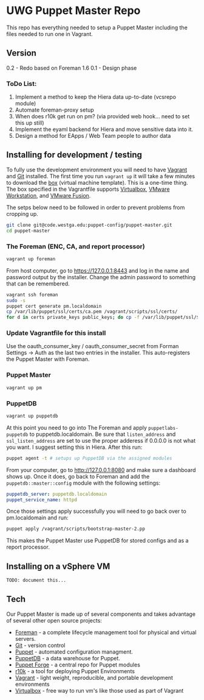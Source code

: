 # UWG Puppet Master Repo

This repo has everything needed to setup a Puppet Master including the files needed to run one in Vagrant.

## Version

0.2 - Redo based on Foreman 1.6
0.1 - Design phase

### ToDo List:

1. Implement a method to keep the Hiera data up-to-date (vcsrepo module)
2. Automate foreman-proxy setup
3. When does r10k get run on pm? (via provided web hook... need to set this up still)
4. Implement the eyaml backend for Hiera and move sensitive data into it.
5. Design a method for EApps / Web Team people to author data

## Installing for development / testing

To fully use the development environment you will need to have [Vagrant] and [Git]
installed. The first time you run `vagrant up` it will take a few minutes to download
the [box] (virtual machine template). This is a one-time thing. The box specified in
the Vagrantfile supports [Virtualbox], [VMware Workstation], and [VMware Fusion].

The setps below need to be followed in order to prevent problems from cropping up.
```sh
git clone git@code.westga.edu:puppet-config/puppet-master.git  
cd puppet-master
```

### The Foreman (ENC, CA, and report processor)

```sh
vagrant up foreman
```

From host computer, go to https://127.0.0.1:8443 and log in the name and password
output by the installer. Change the admin password to something that can be remembered.

```sh
vagrant ssh foreman
sudo -s
puppet cert generate pm.localdomain
cp /var/lib/puppet/ssl/certs/ca.pem /vagrant/scripts/ssl/certs/
for d in certs private_keys public_keys; do cp -f /var/lib/puppet/ssl/$d/pm.localdomain.pem /vagrant/scripts/ssl/$d/; done
```

### Update Vagrantfile for this install

Use the oauth_consumer_key / oauth_consumer_secret from Forman Settings -> Auth as the
last two entries in the installer. This auto-registers the Puppet Master with Foreman.

### Puppet Master
```sh
vagrant up pm
```

### PuppetDB
```sh
vagrant up puppetdb
```

At this point you need to go into The Foreman and apply `puppetlabs-puppetdb` to puppetdb.localdomain.
Be sure that `listen_address` and `ssl_listen_address` are set to use the proper adderess if 0.0.0.0 is
not what you want. I suggest setting this in Hiera. After this run:

```sh
puppet agent -t # setups up PuppetDB via the assigned modules
```

From your computer, go to http://127.0.0.1:8080 and make sure a dashboard shows up. Once it does,
go back to Foreman and add the `puppetdb::master::config` module with the following settings:

```yml
puppetdb_server: puppetdb.localdomain
puppet_service_name: httpd
```

Once those settings apply successfully you will need to go back over to pm.localdomain and run:

```sh
puppet apply /vagrant/scripts/bootstrap-master-2.pp
```

This makes the Puppet Master use PuppetDB for stored configs and as a report processor.

## Installing on a vSphere VM

```sh
TODO: document this...
```

## Tech

Our Puppet Master is made up of several components and takes advantage of several
other open source projects:

* [Foreman] - a complete lifecycle management tool for physical and virtual servers.
* [Git] - version control
* [Puppet] - automated configuration managment.
* [PuppetDB] - a data warehouse for Puppet.
* [Puppet Forge] - a central repo for Puppet modules
* [r10k] - a tool for deploying Puppet Environments
* [Vagrant] - light weight, reproducible, and portable development environments
* [Virtualbox] - free way to run vm's like those used as part of Vagrant


[box]:https://vagrantcloud.com/genebean/centos6-64bit
[Foreman]:http://theforeman.org/
[Git]:http://git-scm.com/
[Puppet]:http://docs.puppetlabs.com/guides/install_puppet/pre_install.html
[PuppetDB]:https://docs.puppetlabs.com/puppetdb/
[Puppet Forge]:https://forge.puppetlabs.com/
[r10k]:https://github.com/adrienthebo/r10k
[Vagrant]:http://www.vagrantup.com/
[Virtualbox]:https://www.virtualbox.org/wiki/Downloads
[VMware Fusion]:http://www.vmware.com/products/fusion/
[VMware Workstation]:http://www.vmware.com/products/workstation/
